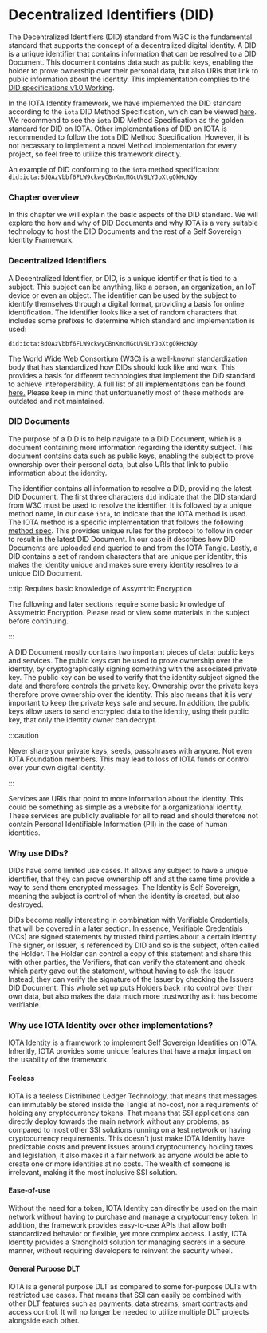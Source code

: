 # Decentralized Identifiers (DID)

The Decentralized Identifiers (DID) standard from W3C is the fundamental standard that supports the concept of a decentralized digital identity. A DID is a unique identifier that contains  information that can be resolved to a DID Document. This document contains data such as public keys, enabling the holder to prove ownership over their personal data, but also URIs that link to public information about the identity. This implementation complies to the [DID specifications v1.0 Working](https://www.w3.org/TR/did-core//). 

In the IOTA Identity framework, we have implemented the DID standard according to the `iota` DID Method Specification, which can be viewed [here](./specs/iota_did_method_spec.md). We recommend to see the `iota` DID Method Specification as the golden standard for DID on IOTA. Other implementations of DID on IOTA is recommended to follow the `iota` DID Method Specification. However, it is not necassary to implement a novel Method implementation for every project, so feel free to utilize this framework directly. 

An example of DID conforming to the `iota` method specification:
`did:iota:8dQAzVbbf6FLW9ckwyCBnKmcMGcUV9LYJoXtgQkHcNQy`

### Chapter overview

In this chapter we will explain the basic aspects of the DID standard. We will explore the how and why of DID Documents and why IOTA is a very suitable technology to host the DID Documents and the rest of a Self Sovereign Identity Framework.

### Decentralized Identifiers

A Decentralized Identifier, or DID, is a unique identifier that is tied to a subject. This subject can be anything, like a person, an organization, an IoT device or even an object. The identifier can be used by the subject to identify themselves through a digital format, providing a basis for online identification. The identifier looks like a set of random characters that includes some prefixes to determine which standard and implementation is used:

`did:iota:8dQAzVbbf6FLW9ckwyCBnKmcMGcUV9LYJoXtgQkHcNQy`

The World Wide Web Consortium (W3C) is a well-known standardization body that has standardized how DIDs should look like and work. This provides a basis for different technologies that implement the DID standard to achieve interoperability. A full list of all implementations can be found [here.](https://www.w3.org/TR/did-spec-registries/#did-methods) Please keep in mind that unfortuanetly most of these methods are outdated and not maintained. 

### DID Documents

The purpose of a DID is to help navigate to a DID Document, which is a document containing more information regarding the identity subject. This document contains data such as public keys, enabling the subject to prove ownership over their personal data, but also URIs that link to public information about the identity.

The identifier contains all information to resolve a DID, providing the latest DID Document. The first three characters `did` indicate that the DID standard from W3C must be used to resolve the identifier. It is followed by a unique method name, in our case `iota`, to indicate that the IOTA method is used. The IOTA method is a specific implementation that follows the following [method spec](../../specs/iota_did_method_spec.md). This provides unique rules for the protocol to follow in order to result in the latest DID Document. In our case it describes how DID Documents are uploaded and queried to and from the IOTA Tangle. Lastly, a DID contains a set of random characters that are unique per identity, this makes the identity unique and makes sure every identity resolves to a unique DID Document. 

:::tip Requires basic knowledge of Assymtric Encryption

The following and later sections require some basic knowledge of Assymetric Encryption. Please read or view some materials in the subject before continuing. 

:::

A DID Document mostly contains two important pieces of data: public keys and services. The public keys can be used to prove ownership over the identity, by cryptographically signing something with the associated private key. The public key can be used to verify that the identity subject signed the data and therefore controls the private key. Ownership over the private keys therefore prove ownership over the identity. This also means that it is very important to keep the private keys safe and secure. In addition, the public keys allow users to send encrypted data to the identity, using their public key, that only the identity owner can decrypt. 

:::caution

Never share your private keys, seeds, passphrases with anyone. Not even IOTA Foundation members. This may lead to loss of IOTA funds or control over your own digital identity. 

:::

Services are URIs that point to more information about the identity. This could be something as simple as a website for a organizational identity. These services are publicly avaliable for all to read and should therefore not contain Personal Identifiable Information (PII) in the case of human identities. 

### Why use DIDs?

DIDs have some limited use cases. It allows any subject to have a unique identifier, that they can prove ownership off and at the same time provide a way to send them encrypted messages. The Identity is Self Sovereign, meaning the subject is control of when the identity is created, but also destroyed. 

DIDs become really interesting in combination with Verifiable Credentials, that will be covered in a later section. In essence, Verifiable Credentials (VCs) are signed statements by trusted third parties about a certain identity. The signer, or Issuer, is referenced by DID and so is the subject, often called the Holder. The Holder can control a copy of this statement and share this with other parties, the Verifiers, that can verify the statement and check which party gave out the statement, without having to ask the Issuer. Instead, they can verify the signature of the Issuer by checking the Issuers DID Document. This whole set up puts Holders back into control over their own data, but also makes the data much more trustworthy as it has become verifiable. 

### Why use IOTA Identity over other implementations?

IOTA Identity is a framework to implement Self Sovereign Identities on IOTA. Inheritly, IOTA provides some unique features that have a major impact on the usability of the framework.

#### Feeless

IOTA is a feeless Distributed Ledger Technology, that means that messages can immutably be stored inside the Tangle at no-cost, nor a requirements of holding any cryptocurrency tokens. That means that SSI applications can directly deploy towards the main network without any problems, as compared to most other SSI solutions running on a test network or having cryptocurrency requirements. This doesn't just make IOTA Identity have predictable costs and prevent issues around cryptocurrency holding taxes and legislation, it also makes it a fair network as anyone would be able to create one or more identities at no costs. The wealth of someone is irrelevant, making it the most inclusive SSI solution.

#### Ease-of-use

Without the need for a token, IOTA Identity can directly be used on the main network without having to purchase and manage a cryptocurrency token. In addition, the framework provides easy-to-use APIs that allow both standardized behavior or flexible, yet more complex access. Lastly, IOTA Identity provides a Stronghold solution for managing secrets in a secure manner, without requiring developers to reinvent the security wheel.

#### General Purpose DLT

IOTA is a general purpose DLT as compared to some for-purpose DLTs with restricted use cases. That means that SSI can easily be combined with other DLT features such as payments, data streams, smart contracts and access control. It will no longer be needed to utilize multiple DLT projects alongside each other. 


